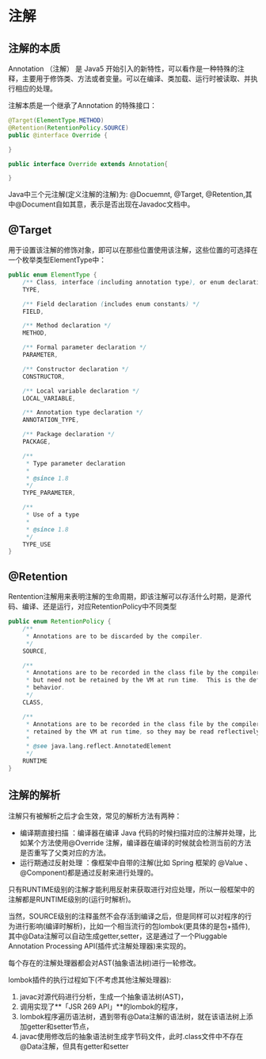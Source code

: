 # 注解

## 注解的本质

Annotation （注解） 是 Java5 开始引入的新特性，可以看作是一种特殊的注释，主要用于修饰类、方法或者变量。可以在编译、类加载、运行时被读取、并执行相应的处理。

注解本质是一个继承了Annotation 的特殊接口：

```java
@Target(ElementType.METHOD)
@Retention(RetentionPolicy.SOURCE)
public @interface Override {

}

public interface Override extends Annotation{

}
```

Java中三个元注解(定义注解的注解)为: @Docuemnt, @Target, @Retention,其中@Document自如其意，表示是否出现在Javadoc文档中。

## @Target
用于设置该注解的修饰对象，即可以在那些位置使用该注解，这些位置的可选择在一个枚举类型ElementType中：
```java
public enum ElementType {
    /** Class, interface (including annotation type), or enum declaration */
    TYPE,

    /** Field declaration (includes enum constants) */
    FIELD,

    /** Method declaration */
    METHOD,

    /** Formal parameter declaration */
    PARAMETER,

    /** Constructor declaration */
    CONSTRUCTOR,

    /** Local variable declaration */
    LOCAL_VARIABLE,

    /** Annotation type declaration */
    ANNOTATION_TYPE,

    /** Package declaration */
    PACKAGE,

    /**
     * Type parameter declaration
     *
     * @since 1.8
     */
    TYPE_PARAMETER,

    /**
     * Use of a type
     *
     * @since 1.8
     */
    TYPE_USE
}

```
## @Retention
Rentention注解用来表明注解的生命周期，即该注解可以存活什么时期，是源代码、编译、还是运行，对应RetentionPolicy中不同类型
```java
public enum RetentionPolicy {
    /**
     * Annotations are to be discarded by the compiler.
     */
    SOURCE,

    /**
     * Annotations are to be recorded in the class file by the compiler
     * but need not be retained by the VM at run time.  This is the default
     * behavior.
     */
    CLASS,

    /**
     * Annotations are to be recorded in the class file by the compiler and
     * retained by the VM at run time, so they may be read reflectively.
     *
     * @see java.lang.reflect.AnnotatedElement
     */
    RUNTIME
}
```


## 注解的解析

注解只有被解析之后才会生效，常见的解析方法有两种：
* 编译期直接扫描 ：编译器在编译 Java 代码的时候扫描对应的注解并处理，比如某个方法使用@Override 注解，编译器在编译的时候就会检测当前的方法是否重写了父类对应的方法。
* 运行期通过反射处理 ：像框架中自带的注解(比如 Spring 框架的 @Value 、@Component)都是通过反射来进行处理的。

只有RUNTIME级别的注解才能利用反射来获取进行对应处理，所以一般框架中的注解都是RUNTIME级别的(运行时解析)。

当然，SOURCE级别的注释虽然不会存活到编译之后，但是同样可以对程序的行为进行影响(编译时解析)，比如一个相当流行的包lombok(更具体的是包+插件), 其中@Data注解可以自动生成getter,setter，这是通过了一个Pluggable Annotation Processing API(插件式注解处理器)来实现的。

每个存在的注解处理器都会对AST(抽象语法树)进行一轮修改。

lombok插件的执行过程如下(不考虑其他注解处理器):
1. javac对源代码进行分析，生成一个抽象语法树(AST)，
2. 调用实现了**「JSR 269 API」**的lombok的程序，
3. lombok程序遍历语法树，遇到带有@Data注解的语法树，就在该语法树上添加getter和setter节点，
4. javac使用修改后的抽象语法树生成字节码文件，此时.class文件中不存在@Data注解，但具有getter和setter




